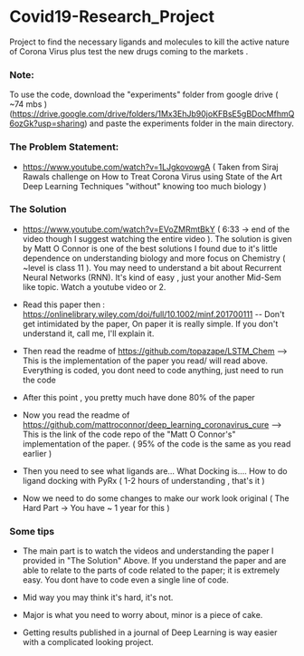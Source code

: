 # Covid19-Research_Project
Project to find the necessary ligands and molecules to kill the active nature of Corona Virus plus test the new drugs coming to the markets .


### Note: 
To use the code, download the "experiments" folder from google drive ( ~74 mbs ) (https://drive.google.com/drive/folders/1Mx3EhJb90joKFBsE5gBDocMfhmQ6ozGk?usp=sharing)
and paste the experiments folder in the main directory. 

### The Problem Statement: 
* https://www.youtube.com/watch?v=1LJgkovowgA ( Taken from Siraj Rawals challenge on How to Treat Corona Virus using State of the Art Deep Learning Techniques "without" knowing too much biology )

### The Solution 
* https://www.youtube.com/watch?v=EVoZMRmtBkY ( 6:33 -> end of the video though I suggest watching the entire video ). The solution is given by Matt O Connor is one of the best solutions I found due to it's little dependence on understanding biology and more focus on Chemistry ( ~level is class 11 ). You may need to understand a bit about Recurrent Neural Networks (RNN). It's kind of easy , just your another Mid-Sem like topic. Watch a youtube video or 2.

* Read this paper then : https://onlinelibrary.wiley.com/doi/full/10.1002/minf.201700111 -- Don't get intimidated by the paper, On paper it is really simple. If you don't understand it, call me, I'll explain it. 

* Then read the readme of https://github.com/topazape/LSTM_Chem --> This is the implementation of the paper you read/ will read above. Everything is coded, you dont need to code anything, just need to run the code

* After this point , you pretty much have done 80% of the paper

* Now you read the readme of https://github.com/mattroconnor/deep_learning_coronavirus_cure --> This is the link of the code repo of the "Matt O Connor's" implementation of the paper. ( 95% of the code is the same as you read earlier )

* Then you need to see what ligands are... What Docking is.... How to do ligand docking with PyRx ( 1-2 hours of understanding , that's it )

* Now we need to do some changes to make our work look original ( The Hard Part -> You have ~ 1 year for this )


### Some tips 
* The main part is to watch the videos and understanding the paper I provided in "The Solution" Above. If you understand the paper and are able to relate to the parts of code related to the paper; it is extremely easy. You dont have to code even a single line of code.

* Mid way you may think it's hard, it's not.

* Major is what you need to worry about, minor is a piece of cake.

* Getting results published in a journal of Deep Learning is way easier with a complicated looking project.

